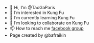 - 👋 Hi, I’m @TaoGaParis
- 👀 I’m interested in Kung Fu
- 🌱 I’m currently learning Kung Fu 
- 💞️ I’m looking to collaborate on Kung Fu
- 📫 How to reach me [facebook group](https://www.facebook.com/groups/TaoGa)
- Page created by @bafraikin

<!---
TaoGaParis/TaoGaParis is a ✨ special ✨ repository because its `README.md` (this file) appears on your GitHub profile.
You can click the Preview link to take a look at your changes.
--->
